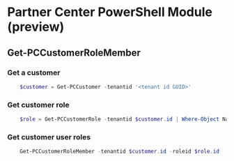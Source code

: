 # Partner Center PowerShell Module (preview) #

## Get-PCCustomerRoleMember ##

### Get a customer ###

```powershell
    $customer = Get-PCCustomer -tenantid '<tenant id GUID>'
```

### Get customer role ###

```powershell
    $role = Get-PCCustomerRole -tenantid $customer.id | Where-Object Name -EQ '<Role Name>' 
```

### Get customer user roles ###

```powershell
    Get-PCCustomerRoleMember -tenantid $customer.id -roleid $role.id
```
